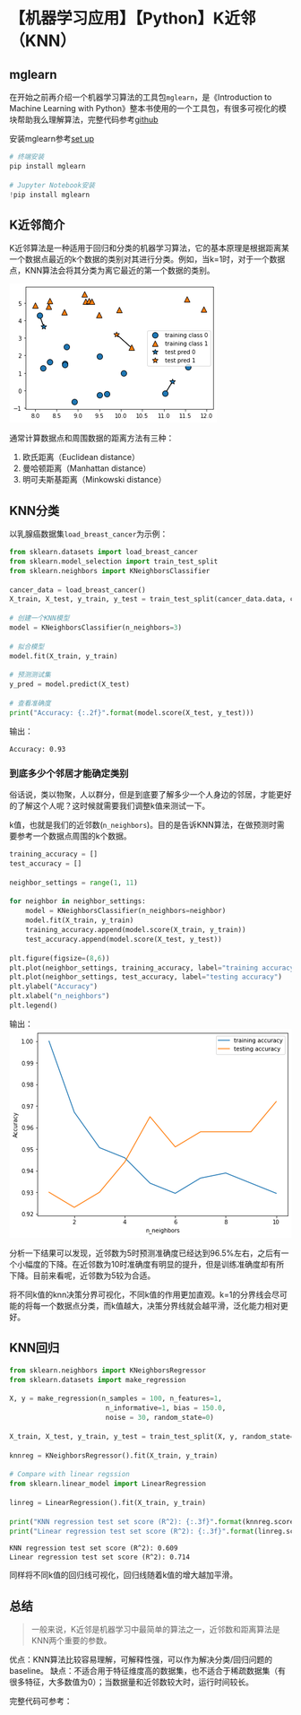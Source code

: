 # 【机器学习应用】【Python】K近邻（KNN）

## mglearn
在开始之前再介绍一个机器学习算法的工具包`mglearn`，是《Introduction to Machine Learning with Python》整本书使用的一个工具包，有很多可视化的模块帮助我么理解算法，完整代码参考[github](https://github.com/amueller/introduction_to_ml_with_python)

安装mglearn参考[set up](https://github.com/amueller/introduction_to_ml_with_python/tree/master#setup)
```python
# 终端安装
pip install mglearn

# Jupyter Notebook安装
!pip install mglearn
```

## K近邻简介
K近邻算法是一种适用于回归和分类的机器学习算法，它的基本原理是根据距离某一个数据点最近的k个数据的类别对其进行分类。例如，当k=1时，对于一个数据点，KNN算法会将其分类为离它最近的第一个数据的类别。

![knn1](pics/knn1.png)

通常计算数据点和周围数据的距离方法有三种：
1. 欧氏距离（Euclidean distance）
2. 曼哈顿距离（Manhattan distance）
3. 明可夫斯基距离（Minkowski distance）

## KNN分类
以乳腺癌数据集`load_breast_cancer`为示例：
```python
from sklearn.datasets import load_breast_cancer
from sklearn.model_selection import train_test_split
from sklearn.neighbors import KNeighborsClassifier

cancer_data = load_breast_cancer()
X_train, X_test, y_train, y_test = train_test_split(cancer_data.data, cancer_data.target, random_state=42)

# 创建一个KNN模型
model = KNeighborsClassifier(n_neighbors=3)

# 拟合模型
model.fit(X_train, y_train)

# 预测测试集
y_pred = model.predict(X_test)

# 查看准确度
print("Accuracy: {:.2f}".format(model.score(X_test, y_test)))
```
输出：
```
Accuracy: 0.93
```
### 到底多少个邻居才能确定类别
俗话说，类以物聚，人以群分，但是到底要了解多少一个人身边的邻居，才能更好的了解这个人呢？这时候就需要我们调整k值来测试一下。

k值，也就是我们的近邻数(`n_neighbors`)。目的是告诉KNN算法，在做预测时需要参考一个数据点周围的k个数据。

```python
training_accuracy = []
test_accuracy = []

neighbor_settings = range(1, 11)

for neighbor in neighbor_settings:
    model = KNeighborsClassifier(n_neighbors=neighbor)
    model.fit(X_train, y_train)
    training_accuracy.append(model.score(X_train, y_train))
    test_accuracy.append(model.score(X_test, y_test))

plt.figure(figsize=(8,6))
plt.plot(neighbor_settings, training_accuracy, label="training accuracy")
plt.plot(neighbor_settings, test_accuracy, label="testing accuracy")
plt.ylabel("Accuracy")
plt.xlabel("n_neighbors")
plt.legend()
```
输出：
![knn2](pics/knn2.png)

分析一下结果可以发现，近邻数为5时预测准确度已经达到96.5%左右，之后有一个小幅度的下降。在近邻数为10时准确度有明显的提升，但是训练准确度却有所下降。目前来看呢，近邻数为5较为合适。

将不同k值的knn决策分界可视化，不同k值的作用更加直观。k=1的分界线会尽可能的将每一个数据点分类，而k值越大，决策分界线就会越平滑，泛化能力相对更好。




## KNN回归

```python
from sklearn.neighbors import KNeighborsRegressor
from sklearn.datasets import make_regression

X, y = make_regression(n_samples = 100, n_features=1,
                        n_informative=1, bias = 150.0,
                        noise = 30, random_state=0)

X_train, X_test, y_train, y_test = train_test_split(X, y, random_state=42)

knnreg = KNeighborsRegressor().fit(X_train, y_train)

# Compare with linear regssion
from sklearn.linear_model import LinearRegression

linreg = LinearRegression().fit(X_train, y_train)

print("KNN regression test set score (R^2): {:.3f}".format(knnreg.score(X_test, y_test)))
print("Linear regression test set score (R^2): {:.3f}".format(linreg.score(X_test, y_test)))
```
```
KNN regression test set score (R^2): 0.609
Linear regression test set score (R^2): 0.714
```
同样将不同k值的回归线可视化，回归线随着k值的增大越加平滑。


## 总结
> 一般来说，K近邻是机器学习中最简单的算法之一，近邻数和距离算法是KNN两个重要的参数。

优点：KNN算法比较容易理解，可解释性强，可以作为解决分类/回归问题的baseline。
缺点：不适合用于特征维度高的数据集，也不适合于稀疏数据集（有很多特征，大多数值为0）；当数据量和近邻数较大时，运行时间较长。

完整代码可参考：
